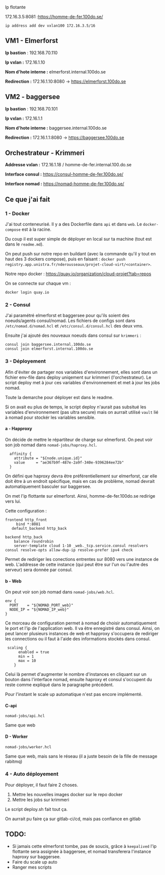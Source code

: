 Ip flotante 

172.16.3.5:8081 :https://homme-de-fer.100do.se/ 

```
ip address add dev vxlan100 172.16.3.5/16
```

## VM1 - Elmerforst

**Ip bastion** : 192.168.70.110

**Ip vxlan :** 172.16.1.10 

**Nom d'hote interne :** elmerforst.internal.100do.se

**Redirection :** 172.16.1.10:8080 -> https://elmerforst.100do.se

## VM2 - baggersee

**Ip bastion** : 192.168.70.101

**Ip vxlan :** 172.16.1.1

**Nom d'hote interne :** baggersee.internal.100do.se

**Redirection :** 172.16.1.1:8080 -> https://baggersee.100do.se

## Orchestrateur - Krimmeri

**Addresse vxlan :** 172.16.1.18 / homme-de-fer.internal.100.do.se

**Interface consul :** https://consul-homme-de-fer.100do.se/

**Interface nomad :** https://nomad-homme-de-fer.100do.se/

## Ce que j'ai fait

### 1 - Docker

J'ai tout conteneurisé. Il y a des Dockerfile dans `api` et dans `web`. Le `docker-compose` est à la racine.

Du coup il est super simple de déployer en local sur ta machine (tout est dans le `readme.md`).

On peut push sur notre repo en buildant (avec la commande qu'il y tout en haut des 3 dockers compose), puis en faisant : `docker push registry.app.unistra.fr/nderousseaux/projet-cloud-virt/<container>`.

Notre repo docker : https://quay.io/organization/cloud-projet?tab=repos

On se connecte sur chaque vm :

```
docker login quay.io
```

### 2 - Consul 

J'ai paramétré elmerforst et baggersee pour qu'ils soient des noeuds/agents consul/nomad. Les fichiers de configs sont dans `/etc/nomad.d/nomad.hcl` et `/etc/consul.d/consul.hcl` des deux vms.

Ensuite j'ai ajouté des nouveaux noeuds dans consul sur `krimmeri` :

```
consul join baggersee.internal.100do.se
consul join elmerforst.internal.100do.se
```

### 3 - Déployement

Afin d'éviter de partager nos variables d'environnement, elles sont dans un fichier env-file dans deploy uniqement sur krimmeri (l'orchestrateur). Le script deploy met à jour ces variables d'environnement et met à jour les jobs nomad.

Toute la demarche pour déployer est dans le readme.

Si on avait eu plus de temps, le script deploy n'aurait pas subsitué les variables d'environnement (pas ultra secure) mais on aurrait utilisé `vault` lié à nomad pour stockér les variables sensible.

#### a - Happroxy

On décide de mettre le répartiteur de charge sur elmerforst. On peut voir son job nomad dans `nomad-jobs/haproxy.hcl`. 

```
  affinity {
    attribute = "${node.unique.id}"
    value     = "ae367b9f-487e-2a9f-340e-9396284ee72b"
  }
```

On défini que haproxy devra être préférentiellement sur elmerforst, car elle doit être à un endroit spécifique, mais en cas de problème, nomad devrait automatiquement basculer sur baggersee.

On met l'ip flottante sur elmerforst. Ainsi, homme-de-fer.100do.se redirige vers lui.

Cette configuration :

```frontend http_front
frontend http_front
	 bind *:8081
   default_backend http_back

backend http_back
    balance roundrobin
    server-template cloud 1-10 _web._tcp.service.consul resolvers consul resolve-opts allow-dup-ip resolve-prefer ipv4 check
```

Permet de rediriger les conections entrentes sur 8080 vers une instance de web. L'addresse de cette instance (qui peut être sur l'un ou l'autre des serveur) sera donnée par consul.

#### b - Web

On peut voir son job nomad dans `nomad-jobs/web.hcl`.  

```
env {
  PORT    = "${NOMAD_PORT_web}"
  NODE_IP = "${NOMAD_IP_web}"
}
```

Ce morceau de configuration permet à nomad de choisir automatiquement le port et l'ip de l'application web. Il va être enregistré dans consul. Ainsi, on peut lancer plusieurs instances de web et happroxy s'occupera de rediriger les connections ou il faut à l'aide des informations stockés dans consul.

```
 scaling {
      enabled = true
      min = 1
      max = 10
    }
```

Celui là permet d'augmenter le nombre d'instances en cliquant sur un bouton dans l'interface nomad, ensuite haproxy et consul s'occupent du reste comme expliqué dans le paragraphe précédent. 

Pour l'instant le scale up automatique n'est pas encore implémenté.

#### C-api

`nomad-jobs/api.hcl`

Same que web

#### D - Worker

`nomad-jobs/worker.hcl`

Same que web, mais sans le réseau (il a juste besoin de la fille de message rabitmq)

### 4 - Auto déployement

Pour déployer, il faut faire 2 choses.

1. Mettre les nouvelles images docker sur le repo docker
2. Mettre les jobs sur krimmeri

Le script deploy.sh fait tout ça.

On aurrait pu faire ça sur gitlab-ci/cd, mais pas confiance en gitlab 

## TODO: 

- Si jamais cette elmerforst tombe, pas de soucis, grâce à `keepalived` l'ip flottante sera assignée à baggersee, et nomad transferera l'instance haproxy sur baggersee.
- Faire du scale up auto
- Ranger mes scripts
